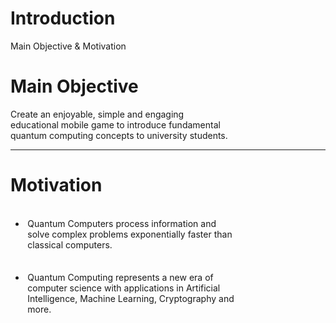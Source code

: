 # Introduction

<p class='slide-subtitle'>Main Objective & Motivation</p>

<div class='section-wrapper'>
  <h1>Main Objective</h1>
  <p>
    Create an enjoyable, simple and engaging
    educational mobile game to introduce fundamental quantum computing concepts
    to university students.
  </p>
  <hr class='divider-2'>
  <h1>Motivation</h1>
  <ul>
    <li>
      <p>
        Quantum Computers process information and solve complex problems
        exponentially faster than classical computers.
      </p>
    </li>
    <li>
      <p>
        Quantum Computing represents a new era of computer science with applications
        in Artificial Intelligence, Machine Learning, Cryptography and more.
      </p>
    </li>
  </ul>
</div>

<style>
  .section-wrapper > p {
    width: 70%;
  }

  ul > li {
    padding: 0.25em;
  }

  ul > li > p {
    width: 70%;
  }

  /* Override slidev slide for objective paragraph */
  .section-wrapper p:nth-child(2) {
    opacity: 1 !important;
  }
</style>

